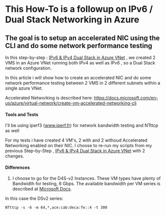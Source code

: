 # This How-To is a followup on IPv6 / Dual Stack Networking in Azure

## The goal is to setup an accelerated NIC using the CLI and do some network performance testing

In this step-by-step : [IPv6 & IPv4 Dual Stack in Azure VNet](https://github.com/verboompj/Networking/blob/master/IPv6%20%26%20IPv4%20Dual%20Stack%20in%20Azure%20VNet.md) , we created 2 VMS in an Azure VNet running both IPv4 as well as IPv6 , so a Dual Stack network configuration.


In this article i will show how to create an accelerated NIC and do some network performance testing between 2 VMS in 2 different subnets within a single azure VNet. 

Accelerated Networking is described here: https://docs.microsoft.com/en-us/azure/virtual-network/create-vm-accelerated-networking-cli 

#### Tools and Tests

I'll be using iperf3 (www.iperf.fr) for network bandwidth testing and NTttcp as well

For my tests i have created 4 VM's, 2 with and 2 withoud Accelerated Networking enabled on their NIC. 
I choose to re-run my scripts from my previous Step-by-Step ,  [IPv6 & IPv4 Dual Stack in Azure VNet](https://github.com/verboompj/Networking/blob/master/IPv6%20%26%20IPv4%20Dual%20Stack%20in%20Azure%20VNet.md) with 2 changes. 

#### Differences

1. I choose to go for the D4S-v2 Instances. These VM types have plenty of Bandwidth for testing, 6 Gbps. 
The available bandwidth per VM series is described at [Microsoft Docs](https://docs.microsoft.com/en-us/azure/virtual-machines/dv2-dsv2-series).

In this case the DSv2 series: 



`NTttcp -s -6 -m 64,*,ace:cab:deca:fe::4 -t 300`



